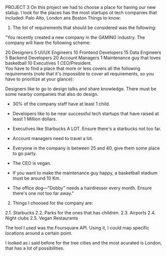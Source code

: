 PROJECT 3
On this project we had to choose a place for having our new statup.
I look for the places has the most startups ot tech companies that included: Palo Alto, London ans Boston
Things to know: 

1. The list of requirements that should be considered was the following:

"You recently created a new company in the GAMING industry. The company will have the following scheme:

20 Designers
5 UI/UX Engineers
10 Frontend Developers
15 Data Engineers
5 Backend Developers
20 Account Managers
1 Maintenance guy that loves basketball
10 Executives
1 CEO/President.  
You have to find a place that more or less covers all the following requirements (note that it's impossible to cover all requirements, so you have to prioritize at your glance):

Designers like to go to design talks and share knowledge. There must be some nearby companies that also do design.
- 30% of the company staff have at least 1 child. 

- Developers like to be near successful tech startups that have raised at least 1 Million dollars.

- Executives like Starbucks A LOT. Ensure there's a starbucks not too far.

- Account managers need to travel a lot.

- Everyone in the company is between 25 and 40, give them some place to go party.

- The CEO is vegan.

- If you want to make the maintenance guy happy, a basketball stadium must be around 10 Km.

- The office dog—"Dobby" needs a hairdresser every month. Ensure there's one not too far away."


 2. Things I choosed for the company are:

 2.1. Starbucks
 2.2. Parks for the ones that has children.
 2.3. Airports
 2.4. Night clubs
 2.5. Vegan Restaurants


The tool I used was the Foursquare API. Using it, I could map specific locations around a certain point.   


I looked as i said before for the tree cities and the most acurated is London, that has a lot of possibilities.